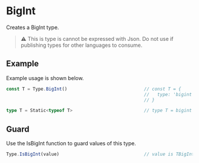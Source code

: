# BigInt

Creates a BigInt type. 

> ⚠️ This is type is cannot be expressed with Json. Do not use if publishing types for other languages to consume.

## Example

Example usage is shown below.

```typescript
const T = Type.BigInt()                             // const T = {
                                                    //   type: 'bigint'
                                                    // }

type T = Static<typeof T>                           // type T = bigint
```

## Guard

Use the IsBigInt function to guard values of this type.

```typescript
Type.IsBigInt(value)                                // value is TBigInt
```